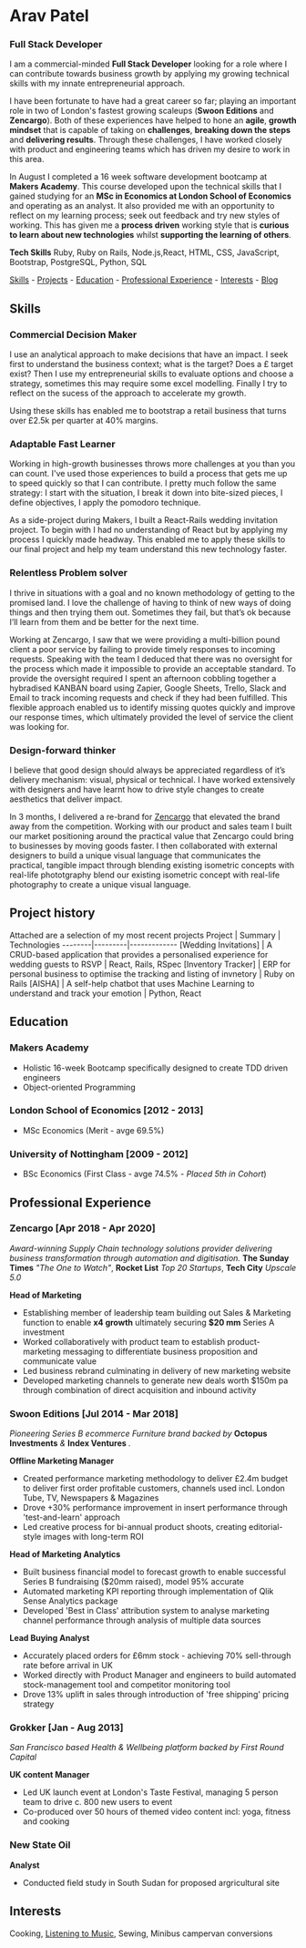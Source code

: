 # Arav Patel
### Full Stack Developer 
I am a commercial-minded **Full Stack Developer** looking for a role where I can contribute towards business growth by applying my growing technical skills with my innate entrepreneurial approach.

I have been fortunate to have had a great career so far; playing an important role in two of London's fastest growing scaleups (**Swoon Editions** and **Zencargo**). Both of these experiences have helped to hone an **agile**, **growth mindset** that is capable of taking on **challenges**, **breaking down the steps** and **delivering results**. Through these challenges, I have worked closely with product and engineering teams which has driven my desire to work in this area.

In August I completed a 16 week software development bootcamp at **Makers Academy**. This course developed upon the technical skills that I gained studying for an **MSc in Economics at London School of Economics** and operating as an analyst. It also provided me with an opportunity to reflect on my learning process; seek out feedback and try new styles of working. This has given me a **process driven** working style that is **curious to learn about new technologies** whilst **supporting the learning of others**.

**Tech Skills** Ruby, Ruby on Rails, Node.js,React, HTML, CSS, JavaScript, Bootstrap, PostgreSQL, Python, SQL

[Skills](https://github.com/aravzpatel/CV/new/master#skills) - [Projects](https://github.com/aravzpatel/CV/new/master#project-history) - [Education](https://github.com/aravzpatel/CV/new/master#education) - [Professional Experience](https://github.com/aravzpatel/CV/new/master#professional-experience) - [Interests](https://github.com/aravzpatel/CV/new/master#interests) - [Blog](https://medium.com/@arav_83583)

## Skills

### Commercial Decision Maker
I use an analytical approach to make decisions that have an impact. I seek first to understand the business context; what is the target? Does a £ target exist? Then I use my entrepreneurial skills to evaluate options and choose a strategy, sometimes this may require some excel modelling. Finally I try to reflect on the sucess of the approach to accelerate my growth.

Using these skills has enabled me to bootstrap a retail business that turns over £2.5k per quarter at 40% margins.

### Adaptable Fast Learner
Working in high-growth businesses throws more challenges at you than you can count. I've used those experiences to build a process that gets me up to speed quickly so that I can contribute. I pretty much follow the same strategy: I start with the situation, I break it down into bite-sized pieces, I define objectives, I apply the pomodoro technique.

As a side-project during Makers, I built a React-Rails wedding invitation project. To begin with I had no understanding of React but by applying my process I quickly made headway. This enabled me to apply these skills to our final project and help my team understand this new technology faster.

### Relentless Problem solver
I thrive in situations with a goal and no known methodology of getting to the promised land. I love the challenge of having to think of new ways of doing things and then trying them out. Sometimes they fail, but that’s ok because I’ll learn from them and be better for the next time. 

Working at Zencargo, I saw that we were providing a multi-billion pound client a poor service by failing to provide timely responses to incoming requests. Speaking with the team I deduced that there was no oversight for the process which made it impossible to provide an acceptable standard. To provide the oversight required I spent an afternoon cobbling together a hybradised KANBAN board using Zapier, Google Sheets, Trello, Slack and Email to track incoming requests and check if they had been fulfilled. This flexible approach enabled us to identify missing quotes quickly and improve our response times, which ultimately provided the level of service the client was looking for.

### Design-forward thinker
I believe that good design should always be appreciated regardless of it’s delivery mechanism: visual, physical or technical. I have worked extensively with designers and have learnt how to drive style changes to create aesthetics that deliver impact.

In 3 months, I delivered a re-brand for [Zencargo](https://www.zencargo.com/) that elevated the brand away from the competition. Working with our product and sales team I built our market positioning around the practical value that Zencargo could bring to businesses by moving goods faster. I then collaborated with external designers to build a unique visual language that communicates the practical, tangible impact through blending existing isometric concepts with real-life phototgraphy
blend our existing isometric concept with real-life photography to create a unique visual language. 


## Project history

Attached are a selection of my most recent projects
Project | Summary | Technologies
--------|---------|-------------
[Wedding Invitations] | A CRUD-based application that provides a personalised experience for wedding guests to RSVP | React, Rails, RSpec
[Inventory Tracker] | ERP for personal business to optimise the tracking and listing of invnetory | Ruby on Rails 
[AISHA] | A self-help chatbot that uses Machine Learning to understand and track your emotion | Python, React


## Education
### Makers Academy
* Holistic 16-week Bootcamp specifically designed to create TDD driven engineers
* Object-oriented Programming

### London School of Economics [2012 - 2013]
* MSc Economics (Merit - avge 69.5%)

### University of Nottingham [2009 - 2012]
* BSc Economics (First Class - avge 74.5% - _Placed 5th in Cohort_)

## Professional Experience
### Zencargo [Apr 2018 - Apr 2020]
*Award-winning Supply Chain technology solutions provider delivering business transformation through automation and digitisation.* **The Sunday Times** *"The One to Watch"*, **Rocket List** *Top 20 Startups*, **Tech City** *Upscale 5.0*

**Head of Marketing**
- Establishing member of leadership team building out Sales & Marketing function to enable **x4 growth** ultimately securing **$20 mm** Series A investment
- Worked collaboratively with product team to establish product-marketing messaging to differentiate business proposition and communicate value
- Led business rebrand culminating in delivery of new marketing website
- Developed marketing channels to generate new deals worth $150m pa through combination of direct acquisition and inbound activity

### Swoon Editions [Jul 2014 - Mar 2018]
*Pioneering Series B ecommerce Furniture brand backed by* **Octopus Investments** *&* **Index Ventures** *.*

**Offline Marketing Manager**
- Created performance marketing methodology to deliver £2.4m budget to deliver first order profitable customers, channels used incl. London Tube, TV, Newspapers & Magazines
- Drove +30% performance improvement in insert performance through 'test-and-learn' approach
- Led creative process for bi-annual product shoots, creating editorial-style images with long-term ROI 

**Head of Marketing Analytics**
- Built business financial model to forecast growth to enable successful Series B fundraising ($20mm raised), model 95% accurate
- Automated marketing KPI reporting through implementation of Qlik Sense Analytics package
- Developed 'Best in Class' attribution system to analyse marketing channel performance through analysis of multiple data sources

**Lead Buying Analyst**
- Accurately placed orders for £6mm stock - achieving 70% sell-through rate before arrival in UK
- Worked directly with Product Manager and engineers to build automated stock-management tool and competitor monitoring tool 
- Drove 13% uplift in sales through introduction of 'free shipping' pricing strategy

### Grokker [Jan - Aug 2013]
*San Francisco based Health & Wellbeing platform backed by First Round Capital*

**UK content Manager**
- Led UK launch event at London's Taste Festival, managing 5 person team to drive c. 800 new users to event
- Co-produced over 50 hours of themed video content incl: yoga, fitness and cooking

### New State Oil
**Analyst**
- Conducted field study in South Sudan for proposed argricultural site

## Interests
Cooking, [Listening to Music](https://open.spotify.com/playlist/4jyH5WK69ppVYlgSkYz6ix?si=18sWWRTnTjmRgzHpyzD99Q), Sewing, Minibus campervan conversions
